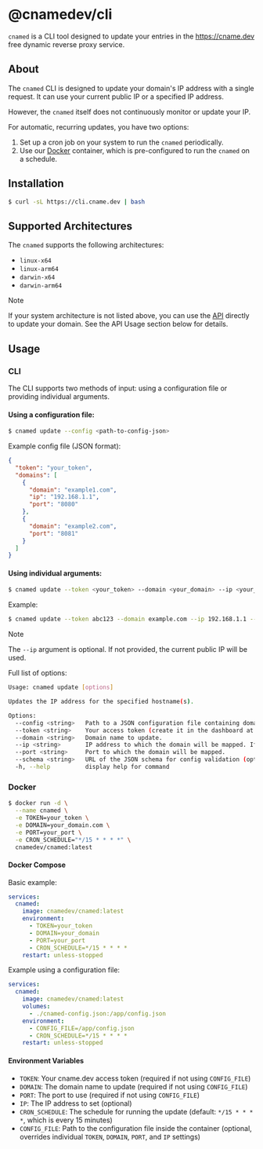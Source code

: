 # @cnamedev/cli

`cnamed` is a CLI tool designed to update your entries in the https://cname.dev free dynamic reverse proxy service.

## About

The `cnamed` CLI is designed to update your domain's IP address with a single request.
It can use your current public IP or a specified IP address.

However, the `cnamed` itself does not continuously monitor or update your IP.

For automatic, recurring updates, you have two options:

1. Set up a cron job on your system to run the `cnamed` periodically.
2. Use our [Docker](#docker) container, which is pre-configured to run the `cnamed` on a schedule.

## Installation

```sh
$ curl -sL https://cli.cname.dev | bash
```

## Supported Architectures

The `cnamed` supports the following architectures:

- `linux-x64`
- `linux-arm64`
- `darwin-x64`
- `darwin-arm64`

> [!NOTE]
> If your system architecture is not listed above, you can use the [API](#api) directly to update your domain.
> See the API Usage section below for details.

## Usage

### CLI

The CLI supports two methods of input: using a configuration file or providing individual arguments.

#### Using a configuration file:

```sh
$ cnamed update --config <path-to-config-json>
```

Example config file (JSON format):

```json
{
  "token": "your_token",
  "domains": [
    {
      "domain": "example1.com",
      "ip": "192.168.1.1",
      "port": "8080"
    },
    {
      "domain": "example2.com",
      "port": "8081"
    }
  ]
}
```

#### Using individual arguments:

```sh
$ cnamed update --token <your_token> --domain <your_domain> --ip <your_ip> --port <your_port>
```

Example:

```sh
$ cnamed update --token abc123 --domain example.com --ip 192.168.1.1 --port 8080
```

> [!NOTE]
> The `--ip` argument is optional. If not provided, the current public IP will be used.

Full list of options:

```sh
Usage: cnamed update [options]

Updates the IP address for the specified hostname(s).

Options:
  --config <string>   Path to a JSON configuration file containing domain updates.
  --token <string>    Your access token (create it in the dashboard at https://cname.dev).
  --domain <string>   Domain name to update.
  --ip <string>       IP address to which the domain will be mapped. If not specified, it will be determined automatically.
  --port <string>     Port to which the domain will be mapped.
  --schema <string>   URL of the JSON schema for config validation (optional).
  -h, --help          display help for command
```

### Docker

```sh
$ docker run -d \
  --name cnamed \
  -e TOKEN=your_token \
  -e DOMAIN=your_domain.com \
  -e PORT=your_port \
  -e CRON_SCHEDULE="*/15 * * * *" \
  cnamedev/cnamed:latest
```

#### Docker Compose

Basic example:

```yaml
services:
  cnamed:
    image: cnamedev/cnamed:latest
    environment:
      - TOKEN=your_token
      - DOMAIN=your_domain
      - PORT=your_port
      - CRON_SCHEDULE=*/15 * * * *
    restart: unless-stopped
```

Example using a configuration file:

```yaml
services:
  cnamed:
    image: cnamedev/cnamed:latest
    volumes:
      - ./cnamed-config.json:/app/config.json
    environment:
      - CONFIG_FILE=/app/config.json
      - CRON_SCHEDULE=*/15 * * * *
    restart: unless-stopped
```

#### Environment Variables

- `TOKEN`: Your cname.dev access token (required if not using `CONFIG_FILE`)
- `DOMAIN`: The domain name to update (required if not using `CONFIG_FILE`)
- `PORT`: The port to use (required if not using `CONFIG_FILE`)
- `IP`: The IP address to set (optional)
- `CRON_SCHEDULE`: The schedule for running the update (default: `*/15 * * * *`, which is every 15 minutes)
- `CONFIG_FILE`: Path to the configuration file inside the container (optional, overrides individual `TOKEN`, `DOMAIN`, `PORT`, and `IP` settings)
